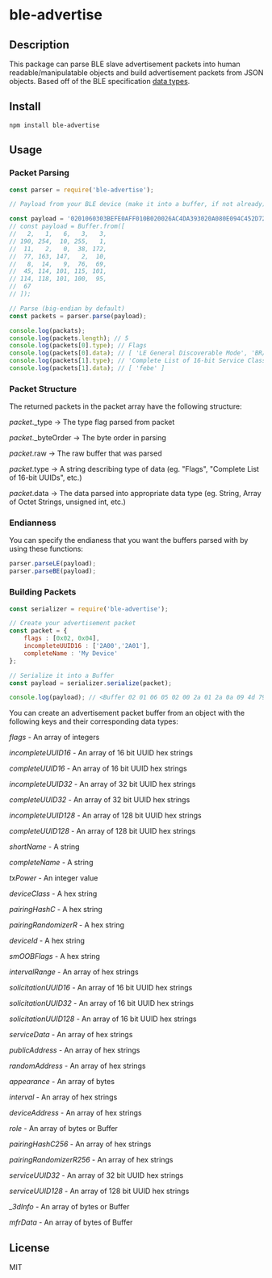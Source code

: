 # ble-advertise

## Description

This package can parse BLE slave advertisement packets into human readable/manipulatable objects and build advertisement packets from JSON objects. Based off of the BLE specification [data types](https://www.bluetooth.com/specifications/assigned-numbers/generic-access-profile).

## Install

```
npm install ble-advertise
```

## Usage

### Packet Parsing

```.js
const parser = require('ble-advertise');

// Payload from your BLE device (make it into a buffer, if not already)

const payload = '0201060303BEFE0AFF010B020026AC4DA393020A080E094C452D72657365727665645F43';
// const payload = Buffer.from([
//   2,   1,   6,   3,   3,
// 190, 254,  10, 255,   1,
//  11,   2,   0,  38, 172,
//  77, 163, 147,   2,  10,
//   8,  14,   9,  76,  69,
//  45, 114, 101, 115, 101,
// 114, 118, 101, 100,  95,
//  67
// ]);

// Parse (big-endian by default)
const packets = parser.parse(payload);

console.log(packats);
console.log(packets.length); // 5
console.log(packets[0].type); // Flags
console.log(packets[0].data); // [ 'LE General Discoverable Mode', 'BR/EDR Not Supported' ]
console.log(packets[1].type); // 'Complete List of 16-bit Service Class UUIDs'
console.log(packets[1].data); // [ 'febe' ]
```

### Packet Structure

The returned packets in the packet array have the following structure:

*packet*._type -> The type flag parsed from packet

*packet*._byteOrder -> The byte order in parsing

*packet*.raw -> The raw buffer that was parsed

*packet*.type -> A string describing type of data (eg. "Flags", "Complete List of 16-bit UUIDs", etc.)

*packet*.data -> The data parsed into appropriate data type (eg. String, Array of Octet Strings, unsigned int, etc.)

### Endianness

You can specify the endianess that you want the buffers parsed with by using these functions:

```.js
parser.parseLE(payload);
parser.parseBE(payload);
```

### Building Packets

```.js
const serializer = require('ble-advertise');

// Create your advertisement packet
const packet = {
	flags : [0x02, 0x04],
	incompleteUUID16 : ['2A00','2A01'],
	completeName : 'My Device'
};

// Serialize it into a Buffer
const payload = serializer.serialize(packet);

console.log(payload); // <Buffer 02 01 06 05 02 00 2a 01 2a 0a 09 4d 79 20 44 65 76 69 63 65>
```

You can create an advertisement packet buffer from an object with the following keys and their corresponding data types:

*flags* - An array of integers

*incompleteUUID16* - An array of 16 bit UUID hex strings

*completeUUID16* - An array of 16 bit UUID hex strings

*incompleteUUID32* - An array of 32 bit UUID hex strings

*completeUUID32* - An array of 32 bit UUID hex strings

*incompleteUUID128* - An array of 128 bit UUID hex strings

*completeUUID128* - An array of 128 bit UUID hex strings

*shortName* - A string

*completeName* - A string

*txPower* - An integer value

*deviceClass* - A hex string

*pairingHashC* - A hex string

*pairingRandomizerR* - A hex string

*deviceId* - A hex string

*smOOBFlags* - A hex string

*intervalRange* - An array of hex strings

*solicitationUUID16* - An array of 16 bit UUID hex strings

*solicitationUUID32* - An array of 16 bit UUID hex strings

*solicitationUUID128* - An array of 16 bit UUID hex strings

*serviceData* - An array of hex strings

*publicAddress* - An array of hex strings

*randomAddress* - An array of hex strings

*appearance* - An array of bytes

*interval* - An array of hex strings

*deviceAddress* - An array of hex strings

*role* - An array of bytes or Buffer

*pairingHashC256* - An array of hex strings

*pairingRandomizerR256* - An array of hex strings

*serviceUUID32* - An array of 32 bit UUID hex strings

*serviceUUID128* - An array of 128 bit UUID hex strings

*_3dInfo* - An array of bytes or Buffer

*mfrData* - An array of bytes of Buffer

## License

MIT
